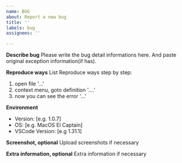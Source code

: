 ```yaml
---
name: BUG
about: Report a new bug
title: ''
labels: bug
assignees: ''

---
```


**Describe bug**
Please write the bug detail informations here. And paste original exception information(if has).

**Reproduce ways**
List Reproduce ways step by step:
1. open file '...'
2. context menu, goto definition '....'
3. now you can see the error '...'

**Environment**
 - Version: [e.g. 1.0.7]
 - OS: [e.g. MacOS El Captain]
 - VSCode Version: [e.g 1.31.1]

**Screenshot, optional**
Upload screenshots if necessary

**Extra information, optional**
Extra information if necessary
